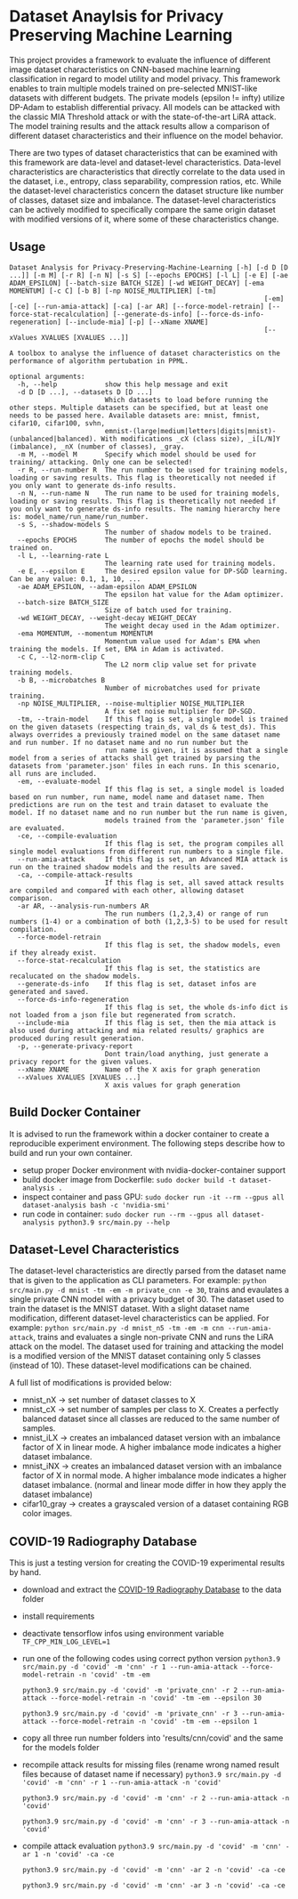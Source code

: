 # Dataset Anaylsis for Privacy Preserving Machine Learning

This project provides a framework to evaluate the influence of different image dataset characteristics on CNN-based machine learning classification in regard to model utility and model privacy.
This framework enables to train multiple models trained on pre-selected MNIST-like datasets with different budgets.
The private models (epsilon != infty) utilize DP-Adam to establish differential privacy.
All models can be attacked with the classic MIA Threshold attack or with the state-of-the-art LiRA attack.
The model training results and the attack results allow a comparison of different dataset characteristics and their influence on the model behavior.

There are two types of dataset characteristics that can be examined with this framework are data-level and dataset-level characteristics.
Data-level characteristics are characteristics that directly correlate to the data used in the dataset, i.e., entropy, class separability, compression ratios, etc.
While the dataset-level characteristics concern the dataset structure like number of classes, dataset size and imbalance.
The dataset-level characteristics can be actively modified to specifically compare the same origin dataset with modified versions of it, where some of these characteristics change.

## Usage
```
Dataset Analysis for Privacy-Preserving-Machine-Learning [-h] [-d D [D ...]] [-m M] [-r R] [-n N] [-s S] [--epochs EPOCHS] [-l L] [-e E] [-ae ADAM_EPSILON] [--batch-size BATCH_SIZE] [-wd WEIGHT_DECAY] [-ema MOMENTUM] [-c C] [-b B] [-np NOISE_MULTIPLIER] [-tm]
                                                                [-em] [-ce] [--run-amia-attack] [-ca] [-ar AR] [--force-model-retrain] [--force-stat-recalculation] [--generate-ds-info] [--force-ds-info-regeneration] [--include-mia] [-p] [--xName XNAME]
                                                                [--xValues XVALUES [XVALUES ...]]

A toolbox to analyse the influence of dataset characteristics on the performance of algorithm pertubation in PPML.

optional arguments:
  -h, --help            show this help message and exit
  -d D [D ...], --datasets D [D ...]
                        Which datasets to load before running the other steps. Multiple datasets can be specified, but at least one needs to be passed here. Available datasets are: mnist, fmnist, cifar10, cifar100, svhn,
                        emnist-(large|medium|letters|digits|mnist)-(unbalanced|balanced). With modifications _cX (class size), _i[L/N]Y (imbalance), _nX (number of classes), _gray.
  -m M, --model M       Specify which model should be used for training/ attacking. Only one can be selected!
  -r R, --run-number R  The run number to be used for training models, loading or saving results. This flag is theoretically not needed if you only want to generate ds-info results.
  -n N, --run-name N    The run name to be used for training models, loading or saving results. This flag is theoretically not needed if you only want to generate ds-info results. The naming hierarchy here is: model_name/run_name/run_number.
  -s S, --shadow-models S
                        The number of shadow models to be trained.
  --epochs EPOCHS       The number of epochs the model should be trained on.
  -l L, --learning-rate L
                        The learning rate used for training models.
  -e E, --epsilon E     The desired epsilon value for DP-SGD learning. Can be any value: 0.1, 1, 10, ...
  -ae ADAM_EPSILON, --adam-epsilon ADAM_EPSILON
                        The epsilon hat value for the Adam optimizer.
  --batch-size BATCH_SIZE
                        Size of batch used for training.
  -wd WEIGHT_DECAY, --weight-decay WEIGHT_DECAY
                        The weight decay used in the Adam optimizer.
  -ema MOMENTUM, --momentum MOMENTUM
                        Momentum value used for Adam's EMA when training the models. If set, EMA in Adam is activated.
  -c C, --l2-norm-clip C
                        The L2 norm clip value set for private training models.
  -b B, --microbatches B
                        Number of microbatches used for private training.
  -np NOISE_MULTIPLIER, --noise-multiplier NOISE_MULTIPLIER
                        A fix set noise multiplier for DP-SGD.
  -tm, --train-model    If this flag is set, a single model is trained on the given datasets (respecting train_ds, val_ds & test_ds). This always overrides a previously trained model on the same dataset name and run number. If no dataset name and no run number but the
                        run name is given, it is assumed that a single model from a series of attacks shall get trained by parsing the datasets from 'parameter.json' files in each runs. In this scenario, all runs are included.
  -em, --evaluate-model
                        If this flag is set, a single model is loaded based on run number, run name, model name and dataset name. Then predictions are run on the test and train dataset to evaluate the model. If no dataset name and no run number but the run name is given,
                        models trained from the 'parameter.json' file are evaluated.
  -ce, --compile-evaluation
                        If this flag is set, the program compiles all single model evaluations from different run numbers to a single file.
  --run-amia-attack     If this flag is set, an Advanced MIA attack is run on the trained shadow models and the results are saved.
  -ca, --compile-attack-results
                        If this flag is set, all saved attack results are compiled and compared with each other, allowing dataset comparison.
  -ar AR, --analysis-run-numbers AR
                        The run numbers (1,2,3,4) or range of run numbers (1-4) or a combination of both (1,2,3-5) to be used for result compilation.
  --force-model-retrain
                        If this flag is set, the shadow models, even if they already exist.
  --force-stat-recalculation
                        If this flag is set, the statistics are recalucated on the shadow models.
  --generate-ds-info    If this flag is set, dataset infos are generated and saved.
  --force-ds-info-regeneration
                        If this flag is set, the whole ds-info dict is not loaded from a json file but regenerated from scratch.
  --include-mia         If this flag is set, then the mia attack is also used during attacking and mia related results/ graphics are produced during result generation.
  -p, --generate-privacy-report
                        Dont train/load anything, just generate a privacy report for the given values.
  --xName XNAME         Name of the X axis for graph generation
  --xValues XVALUES [XVALUES ...]
                        X axis values for graph generation
```

## Build Docker Container
It is advised to run the framework within a docker container to create a reproducible experiment environment.
The following steps describe how to build and run your own container.

- setup proper Docker environment with nvidia-docker-container support
- build docker image from Dockerfile: `sudo docker build -t dataset-analysis .`
- inspect container and pass GPU: `sudo docker run -it --rm --gpus all dataset-analysis bash -c 'nvidia-smi'`
- run code in container: `sudo docker run --rm --gpus all dataset-analysis python3.9 src/main.py --help`

## Dataset-Level Characteristics
The dataset-level characteristics are directly parsed from the dataset name that is given to the application as CLI parameters.
For example: `python src/main.py -d mnist -tm -em -m private_cnn -e 30`, trains and evaulates a single private CNN model with a privacy budget of 30. The dataset used to train the dataset is the MNIST dataset.
With a slight dataset name modification, different dataset-level characteristics can be applied.
For example: `python src/main.py -d mnist_n5 -tm -em -m cnn --run-amia-attack`, trains and evaluates a single non-private CNN and runs the LiRA attack on the model. The dataset used for training and attacking the model is a modified version of the MNIST dataset containing only 5 classes (instead of 10).
These dataset-level modifications can be chained.

A full list of modifications is provided below:
- mnist_nX -> set number of dataset classes to X
- mnist_cX -> set number of samples per class to X. Creates a perfectly balanced dataset since all classes are reduced to the same number of samples.
- mnist_iLX -> creates an imbalanced dataset version with an imbalance factor of X in linear mode. A higher imbalance mode indicates a higher dataset imbalance.
- mnist_iNX -> creates an imbalanced dataset version with an imbalance factor of X in normal mode. A higher imbalance mode indicates a higher dataset imbalance. (normal and linear mode differ in how they apply the dataset imbalance)
- cifar10_gray -> creates a grayscaled version of a dataset containing RGB color images.

## COVID-19 Radiography Database
This is just a testing version for creating the COVID-19 experimental results by hand.

- download and extract the [COVID-19 Radiography Database](https://www.kaggle.com/datasets/tawsifurrahman/covid19-radiography-database?resource=download) to the data folder
- install requirements
- deactivate tensorflow infos using environment variable
    `TF_CPP_MIN_LOG_LEVEL=1`
- run one of the following codes using correct python version
    `python3.9 src/main.py -d 'covid' -m 'cnn' -r 1 --run-amia-attack --force-model-retrain -n 'covid' -tm -em`

    `python3.9 src/main.py -d 'covid' -m 'private_cnn' -r 2 --run-amia-attack --force-model-retrain -n 'covid' -tm -em --epsilon 30`
    
    `python3.9 src/main.py -d 'covid' -m 'private_cnn' -r 3 --run-amia-attack --force-model-retrain -n 'covid' -tm -em --epsilon 1`
- copy all three run number folders into 'results/cnn/covid' and the same for the models folder
- recompile attack results for missing files (rename wrong named result files because of dataset name if necessary)
    `python3.9 src/main.py -d 'covid' -m 'cnn' -r 1 --run-amia-attack -n 'covid'`

    `python3.9 src/main.py -d 'covid' -m 'cnn' -r 2 --run-amia-attack -n 'covid'`

    `python3.9 src/main.py -d 'covid' -m 'cnn' -r 3 --run-amia-attack -n 'covid'`
- compile attack evaluation
    `python3.9 src/main.py -d 'covid' -m 'cnn' -ar 1 -n 'covid' -ca -ce`

    `python3.9 src/main.py -d 'covid' -m 'cnn' -ar 2 -n 'covid' -ca -ce`

    `python3.9 src/main.py -d 'covid' -m 'cnn' -ar 3 -n 'covid' -ca -ce`
